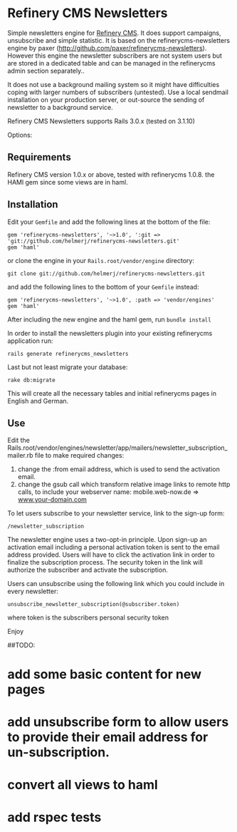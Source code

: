 # Refinery CMS Newsletters 



Simple newsletters engine for [Refinery CMS](http://refinerycms.com). It does support campaigns, unsubscribe and simple statistic.
It is based on the refinerycms-newsletters engine by paxer (http://github.com/paxer/refinerycms-newsletters).
However this engine the newsletter subscribers are not system users but are stored in a dedicated table and can be managed
in the refinerycms admin section separately..

It does not use a background mailing system so it might have difficulties coping with larger numbers of subscribers (untested).
Use a local sendmail installation on your production server, or out-source the sending of newsletter to a background service.


Refinery CMS Newsletters supports Rails 3.0.x (tested on 3.1.10)

Options:

## Requirements

Refinery CMS version 1.0.x or above, tested with refinerycms 1.0.8.
the HAMl gem since some views are in haml.

## Installation

Edit your ``Gemfile`` and add the following lines at the bottom of the file:

    gem 'refinerycms-newsletters', '~>1.0', ':git => 'git://github.com/helmerj/refinerycms-newsletters.git'
    gem 'haml'

or clone the engine in your ``Rails.root/vendor/engine`` directory:

    git clone git://github.com/helmerj/refinerycms-newsletters.git

and add the following lines to the bottom of your ``Gemfile`` instead:

	gem 'refinerycms-newsletters', '~>1.0', :path => 'vendor/engines'
    gem 'haml'

After including the new engine and the haml gem, run ``bundle install``

In order to install the newsletters plugin into your existing refinerycms application run:

    rails generate refinerycms_newsletters

Last but not least migrate your database:

    rake db:migrate

This will create all the necessary tables and initial refinerycms pages in English and German.

## Use

Edit the Rails.root/vendor/engines/newsletter/app/mailers/newsletter_subscription_mailer.rb file
to make required changes:

1. change the :from email address, which is used to send the activation email.
2. change the gsub call which transform relative image links to remote http calls, to include your webserver name:
	mobile.web-now.de => www.your-domain.com

To let users subscribe to your newsletter service, link to the sign-up form:

    /newsletter_subscription

The newsletter engine uses a two-opt-in principle. Upon sign-up an activation email including a personal activation 
token is sent to the email address provided. Users will have to click the activation link in order to finalize the subscription process. 
The security token in the link will authorize the subscriber and activate the subscription.

Users can unsubscribe using the following link which you could include in every newsletter:

    unsubscribe_newsletter_subscription(@subscriber.token)

where token is the subscribers personal security token


Enjoy

##TODO:

 # add some basic content for new pages

 # add unsubscribe form to allow users to provide their email address for un-subscription.

 # convert all views to haml

 # add rspec tests
